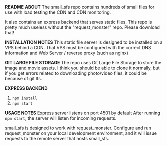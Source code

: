 **README**
**ABOUT**
The small_sfs repo contains hundreds of small files for use with load testing the CDN and CDN monitoring.

It also contains an express backend that serves static files.
This repo is pretty much useless without the "request_monster" repo. Please download that!

**INSTALLATION NOTES**
This static file server is designed to be installed on a VPS behind a CDN. That VPS must be configured with the correct DNS information and Web Server / reverse proxy (such as nginx)

**GIT LARGE FILE STORAGE**
The repo uses Git Large File Storage to store the image and movie assets. I think you should be able to clone it normally, but if you get errors related to downloading photo/video files, it could be because of git lfs.

**EXPRESS BACKEND**
1. `npm install`
2. `npm start`

**USAGE NOTES**
Express server listens on port 4501 by default
After running `npm start`, the server will listen for incoming requests. 

small_sfs is designed to work with request_monster. Configure and run request_monster on your local development environment, and it will issue requests to the remote server that hosts small_sfs.